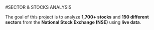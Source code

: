 #SECTOR & STOCKS ANALYSIS

The goal of this project is to analyze **1,700+ stocks** and **150 different sectors** from the **National Stock Exchange (NSE)** using **live data**.
